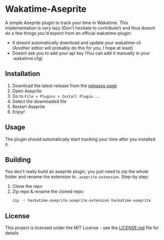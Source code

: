 # Wakatime-Aseprite

A simple Aseprite plugin to track your time in Wakatime.
This implementation is very lazy (Don't hesitate to contribute!) and thus doesnt do a few things you'd expect from an official wakatime-plugin:
- It doesnt automatically download and update your wakatime-cli (Another editor will probably do this for you, I hope at least)
- Doesnt ask you to add your api key (You can add it manually in your .wakatime.cfg)

## Installation

1. Download the latest release from the [releases page](https://github.com/spectralo/hackatime-aseprite/releases)
2. Open Aseprite
3. Go to `File > Plugins > Install Plugin...`
4. Select the downloaded file
5. Restart Aseprite
6. Enjoy!

## Usage

The plugin should automatically start tracking your time after you installed it.

## Building

You don't really build an aseprite plugin, you just need to zip the whole folder and rename the extension to `.aseprite-extension`.
Step-by step:

1. Clone the repo
2. Zip repo & rename the cloned repo:
    ```bash
    zip -r hackatime-aseprite.aseprite-extension hackatime-aseprite
    ```

## License

This project is licensed under the MIT License - see the [LICENSE.md](LICENSE.md) file for details
